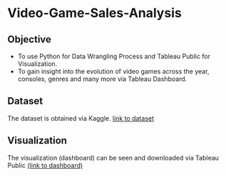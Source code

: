 # Video-Game-Sales-Analysis

## Objective
- To use Python for Data Wrangling Process and Tableau Public for Visualization.
- To gain insight into the evolution of video games across the year, consoles, genres and many more via Tableau Dashboard.

## Dataset
The dataset is obtained via Kaggle. [link to dataset](https://www.kaggle.com/datasets/sidtwr/videogames-sales-dataset)

## Visualization
The visualization (dashboard) can be seen and downloaded via Tableau Public [(link to dashboard)](https://public.tableau.com/shared/WKK4GWBTG?:display_count=n&:origin=viz_share_link)
